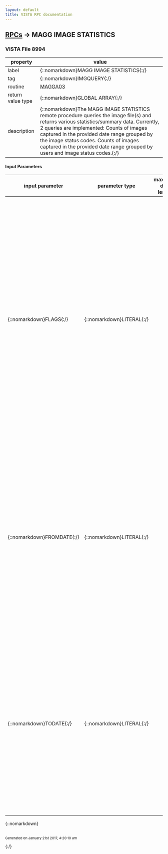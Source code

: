 ```yaml
---
layout: default
title: VISTA RPC documentation
---
```




## [RPCs](TableOfContent.md) &#8594; MAGG IMAGE STATISTICS 



### VISTA File 8994 


 property | value 
--- | --- 
 label | {::nomarkdown}MAGG IMAGE STATISTICS{:/}
 tag | {::nomarkdown}IMGQUERY{:/}
 routine | [MAGGA03](http://code.osehra.org/dox/Routine_MAGGA03_source.html)
 return value type | {::nomarkdown}GLOBAL ARRAY{:/}
 description | {::nomarkdown}The MAGG IMAGE STATISTICS remote procedure queries the image file(s) and returns various statistics/summary data. Currently, 2 queries are implemented:   Counts of images captured in the provided date range   grouped by the image status codes.   Counts of images captured in the provided date range  grouped by users and image status codes.{:/}

#### Input Parameters

| input parameter | parameter type | maximum data length | required | description | 
| --- | --- | --- | --- | --- | 
| {::nomarkdown}FLAGS{:/} | {::nomarkdown}LITERAL{:/} |  | {::nomarkdown}true{:/} | {::nomarkdown}Flags that control the execution (can be combined):   C  Capture date range. If this flag is provided,     then the remote procedure uses values of the     FROMDATE and TODATE parameters to select images     that were captured in this date range (see the     DATE/TIME IMAGE SAVED field (7) and the \AD\     cross-reference).      Otherwise, values of those parameters are     treated as the date range when procedures were     performed (see the PROCEDURE/EXAM DATE/TIME     field (15) and cross-references \APDTPX\ and     \APDT\).   D  Include only deleted images (file #2005.1)  E  Include only existing images (file #2005)   S  Return image counts grouped by status  U  Return image counts grouped by users and status If neither 'E' nor 'D' flag is provided, then an error code (-6) isreturned. If neither 'S' nor 'U' flag is provided, then an error code (-6) isreturned.{:/} | 
| {::nomarkdown}FROMDATE{:/} | {::nomarkdown}LITERAL{:/} |  |  | {::nomarkdown}Beginning of the date range for image selection. Dates can be in internalor external FileMan format. If the parameter is not defined or empty, thenthe date range remains open on this side. Depending on the value of the FLAGS parameter, the date range filter isapplied either to the exam/procedure dates (PROCEDURE/EXAM DATE/TIME field(15)) or image capture dates (DATE/TIME IMAGE SAVED field (7)). Time parts of date range parameters are ignored and both ends of the daterange are included in the search. For example, in order to search imagesfor May 21, 2008, the internal value of both parameters should be 3080521.{:/} | 
| {::nomarkdown}TODATE{:/} | {::nomarkdown}LITERAL{:/} |  |  | {::nomarkdown}End of the date range for image selection. Dates can be in internal orexternal FileMan format. If the parameter is not defined or empty, thenthe date range remains open on this side. Depending on the value of the FLAGS parameter, the date range filter isapplied either to the exam/procedure dates (PROCEDURE/EXAM DATE/TIME field(15)) or image capture dates (DATE/TIME IMAGE SAVED field (7)). Time parts of date range parameters are ignored and both ends of the daterange are included in the search. For example, in order to search imagesfor May 21, 2008, the internal value of both parameters should be 3080521.{:/} | 

{::nomarkdown} <br/><br/><p style="font-size: 11px">Generated on January 21st 2017, 4:20:10 am</p>{:/}